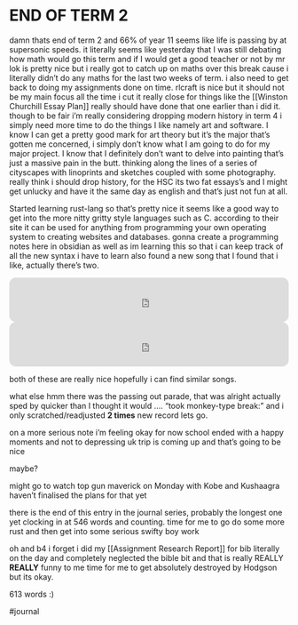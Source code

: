 # END OF TERM 2 

damn thats end of term 2 and 66% of year 11 seems like life is passing by at supersonic speeds. it literally seems like yesterday that I was still debating how math would go this term and if I would get a good teacher or not by mr lok is pretty nice but i really got to catch up on maths over this break cause i literally didn’t do any maths for the last two weeks of term. i also need to get back to doing my assignments done on time. rlcraft is nice but it should not be my main focus all the time i cut it really close for things like the  [[Winston Churchill Essay Plan]] really should have done that one earlier than i did it. though to be fair i’m really considering dropping modern history in term 4 i simply need more time to do the things I like namely art and software. I know I can get a pretty good mark for art theory but it’s the major that’s gotten me concerned, i simply don’t know what I am going to do for my major project. I know that I definitely don’t want to delve into painting that’s just a massive pain in the butt. thinking along the lines of a series of cityscapes with linoprints and sketches coupled with some photography. really think i should drop history, for the HSC its two fat essays’s and I might get unlucky and have it the same day as english and that’s just not fun at all. 



Started learning rust-lang so that’s pretty nice it seems like a good way to get into the more nitty gritty style languages such as C. according to their site it can be used for anything from programming your own operating system to creating websites and databases. gonna create a programming notes here in obsidian as well as im learning this so that i can keep track of all the new syntax i have to learn also found a new song that  I found that i like, actually there’s two. 
<iframe style="border-radius:12px" src="https://open.spotify.com/embed/track/1rqqCSm0Qe4I9rUvWncaom?utm_source=generator&theme=0" width="100%" height="80" frameBorder="0" allowfullscreen="" allow="autoplay; clipboard-write; encrypted-media; fullscreen; picture-in-picture"></iframe>
<iframe style="border-radius:12px" src="https://open.spotify.com/embed/track/5ZSl6gDoV6bPPxzmLeneV9?utm_source=generator" width="100%" height="80" frameBorder="0" allowfullscreen="" allow="autoplay; clipboard-write; encrypted-media; fullscreen; picture-in-picture"></iframe>

both of these are really nice hopefully i can find similar songs. 



what else hmm there was the passing out parade, that was alright actually sped by quicker than I thought it would …. “took monkey-type break:”  and i only scratched/readjusted **2 times** new record lets go. 


on a more serious note i’m feeling okay for now school ended with a happy moments and not to depressing uk trip is coming up and that’s going to be nice 

maybe?

might go to watch top gun maverick on Monday with Kobe and Kushaagra haven’t finalised the plans for that yet


there is the end of this entry in the journal series, probably the longest one yet clocking in at 546 words and counting. time for me to go do some more rust and then get into some serious swifty boy work

oh and b4 i forget i did my [[Assignment Research Report]] for bib literally on the day and completely neglected the bible bit and that is really REALLY **REALLY** funny to me time for me to get absolutely destroyed by Hodgson but its okay.



613 words :)

#journal 